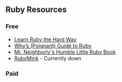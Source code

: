 ## Ruby Resources

### Free
* [Learn Ruby the Hard Way](https://learnrubythehardway.org/book/)
* [Why’s (Poignant) Guide to Ruby](http://poignant.guide/book/)
* [Mr. Neighborly's Humble Little Ruby Book](http://www.humblelittlerubybook.com/book/html/index.html)
* [RubyMink](http://rubymonk.com/) - Currently down


### Paid

